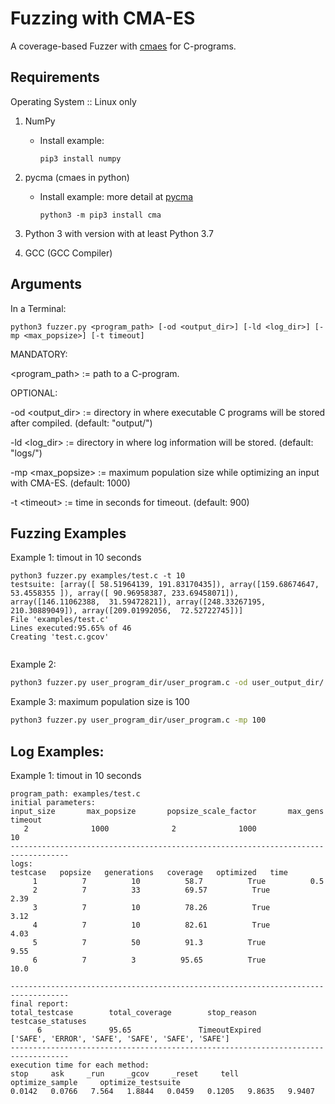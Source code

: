 # Fuzzing with CMA-ES
A coverage-based Fuzzer with [cmaes](https://en.wikipedia.org/wiki/CMA-ES) for C-programs.

## Requirements
Operating System :: Linux only

1. NumPy 
    * Install example:
        ```
        pip3 install numpy
        ```


2. pycma (cmaes in python)
    * Install example: more detail at [pycma](https://github.com/CMA-ES/pycma)

        ```
        python3 -m pip3 install cma
        ```
3. Python 3 with version with at least Python 3.7
4. GCC (GCC Compiler)


## Arguments
In a Terminal:

```
python3 fuzzer.py <program_path> [-od <output_dir>] [-ld <log_dir>] [-mp <max_popsize>] [-t timeout]
```
MANDATORY:

<program_path> := path to a C-program.


OPTIONAL:


-od <output_dir> := directory in where executable C programs will be stored after compiled. (default: "output/")

-ld <log_dir> := directory in where log information will be stored. (default: "logs/")

-mp <max_popsize> := maximum population size while optimizing an input with CMA-ES. (default: 1000)

-t \<timeout> := time in seconds for timeout. (default: 900)


## Fuzzing Examples
Example 1: timout in 10 seconds
```
python3 fuzzer.py examples/test.c -t 10
testsuite: [array([ 58.51964139, 191.83170435]), array([159.68674647,  53.4558355 ]), array([ 90.96958387, 233.69458071]), array([146.11062388,  31.59472821]), array([248.33267195, 210.30889049]), array([209.01992056,  72.52722745])]
File 'examples/test.c'
Lines executed:95.65% of 46
Creating 'test.c.gcov'


```
Example 2:
```bash
python3 fuzzer.py user_program_dir/user_program.c -od user_output_dir/ -ld user_log_dir/
```

Example 3: maximum population size is 100
```bash
python3 fuzzer.py user_program_dir/user_program.c -mp 100
```

## Log Examples:
Example 1: timout in 10 seconds
```
program_path: examples/test.c
initial parameters:
input_size       max_popsize       popsize_scale_factor       max_gens      timeout
   2              1000              2              1000              10           
-----------------------------------------------------------------------------------
logs:
testcase   popsize   generations   coverage   optimized   time   
     1          7          10          58.7          True          0.5     
     2          7          33          69.57          True          2.39     
     3          7          10          78.26          True          3.12     
     4          7          10          82.61          True          4.03     
     5          7          50          91.3          True          9.55     
     6          7          3          95.65          True          10.0     

-----------------------------------------------------------------------------------
final report:
total_testcase        total_coverage        stop_reason        testcase_statuses
      6               95.65               TimeoutExpired               ['SAFE', 'ERROR', 'SAFE', 'SAFE', 'SAFE', 'SAFE']         
-----------------------------------------------------------------------------------
execution time for each method:
stop     ask     _run     _gcov     _reset     tell     optimize_sample     optimize_testsuite     
0.0142   0.0766   7.564   1.8844   0.0459   0.1205   9.8635   9.9407   
```